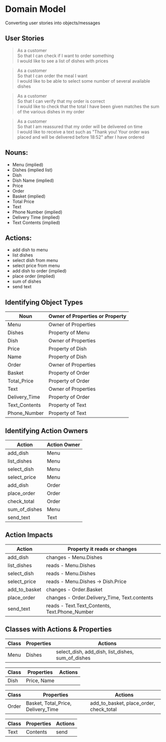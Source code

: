 # Domain Model
Converting user stories into objects/messages

## User Stories
>As a customer  
So that I can check if I want to order something  
I would like to see a list of dishes with prices
>

>As a customer  
So that I can order the meal I want  
I would like to be able to select some number of several available dishes
>

>As a customer  
So that I can verify that my order is correct  
I would like to check that the total I have been given matches the sum of the various dishes in my order
>

>As a customer  
So that I am reassured that my order will be delivered on time  
I would like to receive a text such as "Thank you! Your order was placed and will be delivered before 18:52" after I have ordered
>


## Nouns:
- Menu (implied)
- Dishes (implied list)
- Dish
- Dish Name (implied)
- Price
- Order
- Basket (implied)
- Total Price
- Text
- Phone Number (implied)
- Delivery Time (implied)
- Text Contents (implied)

## Actions:
- add dish to menu
- list dishes
- select dish from menu
- select price from menu
- add dish to order (implied)
- place order (implied)
- sum of dishes
- send text


## Identifying Object Types

| Noun          | Owner of Properties or Property |
|---------------|---------------------------------|
| Menu          | Owner of Properties             |
| Dishes        | Property of Menu                |
| Dish          | Owner of Properties             |
| Price         | Property of Dish                |
| Name          | Property of Dish                |
| Order         | Owner of Properties             |
| Basket        | Property of Order               |
| Total_Price   | Property of Order               |
| Text          | Owner of Properties             |
| Delivery_Time | Property of Order               |
| Text_Contents | Property of Text                |
| Phone_Number  | Property of Text                |

## Identifying Action Owners

| Action        | Action Owner   |
|---------------|----------------|
| add_dish      | Menu           |
| list_dishes   | Menu           |
| select_dish   | Menu           |
| select_price  | Menu           |
| add_dish      | Order          |
| place_order   | Order          |
| check_total   | Order          |
| sum_of_dishes | Menu           |
| send_text     | Text           |

## Action Impacts

| Action        | Property it reads or changes  |
|-------------  |-------------------------------|
| add_dish      | changes - Menu.Dishes |
| list_dishes   | reads - Menu.Dishes |
| select_dish   | reads - Menu.Dishes |
| select_price  | reads - Menu.Dishes -> Dish.Price |
| add_to_basket | changes - Order.Basket |
| place_order   | changes - Order.Delivery_Time, Text.contents |
| send_text     | reads - Text.Text_Contents, Text.Phone_Number|

## Classes with Actions & Properties

| Class      | Properties | Actions |
|------------|------------|---------|
| Menu       | Dishes     | select_dish, add_dish, list_dishes, sum_of_dishes  |

| Class      | Properties | Actions |
|------------|------------|---------|
| Dish       | Price, Name           |         |

| Class      | Properties | Actions |
|------------|------------|---------|
| Order      | Basket, Total_Price, Delivery_Time  | add_to_basket, place_order, check_total   |

| Class      | Properties | Actions |
|------------|------------|---------|
| Text       | Contents           | send        |
